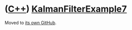 # ([C++](Cpp.md)) [KalmanFilterExample7](CppKalmanFilterExample7.md)

Moved to [its own GitHub](https://github.com/richelbilderbeek/KalmanFilterExample7).